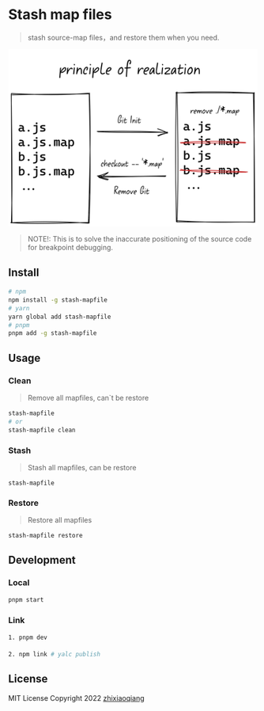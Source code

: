 # Stash map files

> stash source-map files，and restore them when you need.

![](./public/principle-of-realization.png)

> NOTE!: This is to solve the inaccurate positioning of the source code for breakpoint debugging.

## Install

```bash
# npm
npm install -g stash-mapfile
# yarn
yarn global add stash-mapfile
# pnpm
pnpm add -g stash-mapfile
```

## Usage

### Clean

> Remove all mapfiles, can\`t be restore

```bash
stash-mapfile
# or
stash-mapfile clean
```

### Stash

> Stash all mapfiles, can be restore

```shell
stash-mapfile
```

### Restore

> Restore all mapfiles

```shell
stash-mapfile restore
```

## Development

### Local

```bash
pnpm start
```

### Link

```bash
1. pnpm dev

2. npm link # yalc publish
```

## License

MIT License Copyright 2022 [zhixiaoqiang](https://github.com/zhixiaoqiang)
